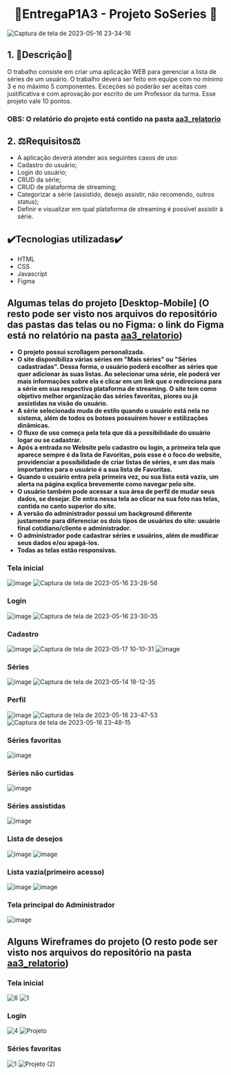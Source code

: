 
<div align="center">

# 🍿EntregaP1A3 - Projeto SoSeries 🍿

</div>




![Captura de tela de 2023-05-16 23-34-16](https://github.com/lstheus/EntregaP1A3/assets/100351576/639efe97-cb8f-475c-8856-55630e2bb5a7)



## 1. 📄Descrição📄
 O trabalho consiste em criar uma aplicação WEB para gerenciar a lista de séries de um usuário. 
 O trabalho deverá ser feito em equipe com no mínimo 3 e no máximo 5 componentes. Exceções só poderão ser aceitas com justificativa e com aprovação por escrito de um Professor da turma.
  Esse projeto vale 10 pontos. 
  
  ### OBS: O relatório do projeto está contido na pasta [aa3_relatorio](https://github.com/lstheus/EntregaP1A3/tree/master/aa3_relatorio)


## 2. ⚖️Requisitos⚖️
- A aplicação deverá atender aos seguintes casos de uso:
- Cadastro do usuário;
- Login do usuário;
- CRUD da série;
- CRUD de plataforma de streaming;
- Categorizar a série (assistido, desejo assistir, não recomendo, outros status);
- Definir e visualizar em qual plataforma de streaming é possível assistir à série.

## ✔️Tecnologias utilizadas✔️
- HTML
- CSS
- Javascript
- Figma

## Algumas telas do projeto [Desktop-Mobile] (O resto pode ser visto nos arquivos do repositório das pastas das telas ou no Figma: o link do Figma está no relatório na pasta [aa3_relatorio](https://github.com/lstheus/EntregaP1A3/tree/master/aa3_relatorio))
- **O projeto possui scrollagem personalizada.**
- **O site disponibiliza várias séries em "Mais séries" ou "Séries cadastradas". Dessa forma, o usuário poderá escolher as séries que quer adicionar às suas listas. Ao selecionar uma série, ele poderá ver mais informações sobre ela e clicar em um link que o redireciona para a série em sua respectiva plataforma de streaming. O site tem como objetivo melhor organização das séries favoritas, piores ou já assistidas na visão do usuário.**
- **A série selecionada muda de estilo quando o usuário está nela no sistema, além de todos os botoes possuírem hover e estilizações dinâmicas.**
- **O fluxo de uso começa pela tela que dá a possibilidade do usuário logar ou se cadastrar.**
- **Após a entrada no Website pelo cadastro ou login, a primeira tela que aparece sempre é da lista de Favoritas, pois esse é o foco do website, providenciar a possibilidade de criar listas de séries, e um das mais importantes para o usuário é a sua lista de Favoritas.**
- **Quando o usuário entra pela primeira vez, ou sua lista está vazia, um alerta na página explica brevemente como navegar pelo site.**
- **O usuário também pode acessar a sua área de perfil de mudar seus dados, se desejar. Ele entra nessa tela ao clicar na sua foto nas telas, contida no canto superior do site.**
- **A versão do administrador possui um background diferente justamente para diferenciar os dois tipos de usuários do site: usuário final cotidiano/cliente e administrador.**
- **O administrador pode cadastrar séries e usuários, além de modificar seus dados e/ou apagá-los.**
- **Todas as telas estão responsivas.**
### Tela inicial
![image](https://github.com/lstheus/EntregaP1A3/assets/57242457/7b7c759b-b745-4c98-88b0-4b2ea9fe190a)
![Captura de tela de 2023-05-16 23-28-56](https://github.com/lstheus/EntregaP1A3/assets/100351576/9b8654e4-e933-4467-9ae7-920dad40d41d)

### Login 
![image](https://github.com/lstheus/EntregaP1A3/assets/57242457/44a993a0-a5cf-4998-a991-e25fc61fd4e5)
![Captura de tela de 2023-05-16 23-30-35](https://github.com/lstheus/EntregaP1A3/assets/100351576/d441c3b5-bb8b-44e0-9329-7a32786ed125)


### Cadastro
![image](https://github.com/lstheus/EntregaP1A3/assets/57242457/4adbba34-23c0-4abf-b8b6-1b2f3cbc35b4)
![Captura de tela de 2023-05-17 10-10-31](https://github.com/lstheus/EntregaP1A3/assets/100351576/bd88bb61-c27a-4f84-b251-c62f1a4e5a8c)
![image](https://github.com/lstheus/EntregaP1A3/assets/100351576/976a0a47-1b41-4386-a872-df405d918557)

### Séries
![image](https://github.com/lstheus/EntregaP1A3/assets/57242457/77d95d92-cf77-48a6-bc50-bd516d206891)
![Captura de tela de 2023-05-14 18-12-35](https://github.com/lstheus/EntregaP1A3/assets/100351576/84f85525-f03b-48cf-95b6-05095484929a)

### Perfil
![image](https://github.com/lstheus/EntregaP1A3/assets/57242457/c063c4b6-19d2-459c-889b-f16ac392f520)
![Captura de tela de 2023-05-16 23-47-53](https://github.com/lstheus/EntregaP1A3/assets/100351576/fb0646a8-cb53-4993-ab4b-aca3173a1681)
![Captura de tela de 2023-05-16 23-48-15](https://github.com/lstheus/EntregaP1A3/assets/100351576/8c92a77b-3463-4ada-a39d-b52dd926a2c0)


### Séries favoritas
![image](https://github.com/lstheus/EntregaP1A3/assets/57242457/8b179064-17ef-4e9d-addd-311d440847e3)

### Séries não curtidas
![image](https://github.com/lstheus/EntregaP1A3/assets/57242457/f8a686dc-f99a-42e2-9320-63a1f49ae0fc)

### Séries assistidas
![image](https://github.com/lstheus/EntregaP1A3/assets/57242457/07229a76-e7bf-4bf6-bf49-a7d0a6299df2)

### Lista de desejos
![image](https://github.com/lstheus/EntregaP1A3/assets/57242457/d40a4bc1-3d50-45c1-92ae-f9d5ff62e0ae)
![image](https://github.com/lstheus/EntregaP1A3/assets/100351576/48f0d593-328e-44d7-a8da-5e598986895f)


### Lista vazia(primeiro acesso)
![image](https://github.com/lstheus/EntregaP1A3/assets/57242457/78017738-024f-4290-a348-4ca9d833148c)
![image](https://github.com/lstheus/EntregaP1A3/assets/100351576/68a29408-f2db-43f9-9436-fc9d2e9f7655)


### Tela principal do Administrador
![image](https://github.com/lstheus/EntregaP1A3/assets/100351576/7565a98d-0499-4bad-b496-1714c20d2e5c)

## Alguns Wireframes do projeto (O resto pode ser visto nos arquivos do repositório na pasta [aa3_relatorio](https://github.com/lstheus/EntregaP1A3/tree/master/aa3_relatorio))

### Tela inicial 
![6](https://github.com/lstheus/EntregaP1A3/assets/100351576/cb9a6de1-0208-4736-9c85-2acc15814806)
![1](https://github.com/lstheus/EntregaP1A3/assets/100351576/f3eb5814-785a-4e37-bde2-af294429ec55)

### Login
![4](https://github.com/lstheus/EntregaP1A3/assets/100351576/eb112030-e8e7-4116-ad9e-a9ee4d415f39)
![Projeto](https://github.com/lstheus/EntregaP1A3/assets/100351576/ddf1c3ad-0477-4ab1-ada0-e6d6896e5eb8)


### Séries favoritas
![1](https://github.com/lstheus/EntregaP1A3/assets/100351576/f518005e-c9a7-437b-a6b3-7e877718a692)
![Projeto (2)](https://github.com/lstheus/EntregaP1A3/assets/100351576/84269822-f4b9-4180-b3c3-e3719253ed29)








